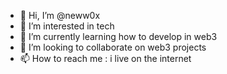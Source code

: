 - 👋 Hi, I’m @neww0x
- 👀 I’m interested in tech
- 🌱 I’m currently learning how to develop in web3
- 💞️ I’m looking to collaborate on web3 projects
- 📫 How to reach me : i live on the internet 

<!---
neww0x/neww0x is a ✨ special ✨ repository because its `README.md` (this file) appears on your GitHub profile.
You can click the Preview link to take a look at your changes.
--->
